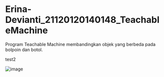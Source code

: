 # Erina-Devianti_21120120140148_TeachableMachine
Program Teachable Machine membandingkan objek yang berbeda pada bolpoin dan botol.

test2

![image](https://user-images.githubusercontent.com/75254027/198795998-c3322881-b7db-40e3-98a3-067a9ca0b752.png)
